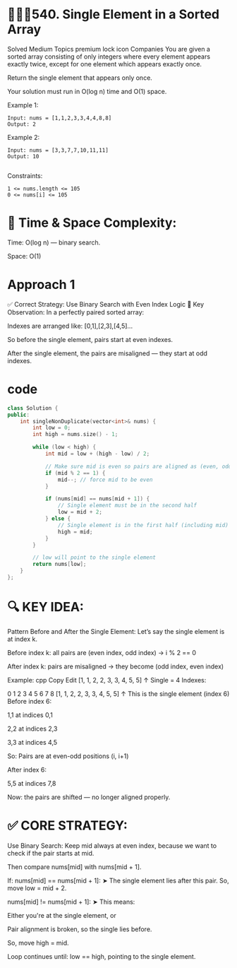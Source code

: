 # 👩🏻‍💻540. Single Element in a Sorted Array
Solved
Medium
Topics
premium lock icon
Companies
You are given a sorted array consisting of only integers where every element appears exactly twice, except for one element which appears exactly once.

Return the single element that appears only once.

Your solution must run in O(log n) time and O(1) space.

 

Example 1:
```
Input: nums = [1,1,2,3,3,4,4,8,8]
Output: 2
```
Example 2:
```
Input: nums = [3,3,7,7,10,11,11]
Output: 10
 
```
Constraints:
```
1 <= nums.length <= 105
0 <= nums[i] <= 105
```
# 📝 Time & Space Complexity:
Time: O(log n) — binary search.

Space: O(1)

# Approach 1
✅ Correct Strategy: Use Binary Search with Even Index Logic
🔑 Key Observation:
In a perfectly paired sorted array:

Indexes are arranged like: [0,1],[2,3],[4,5]...

So before the single element, pairs start at even indexes.

After the single element, the pairs are misaligned — they start at odd indexes.

# code
```c++
class Solution {
public:
    int singleNonDuplicate(vector<int>& nums) {
        int low = 0;
        int high = nums.size() - 1;

        while (low < high) {
            int mid = low + (high - low) / 2;

            // Make sure mid is even so pairs are aligned as (even, odd)
            if (mid % 2 == 1) {
                mid--; // force mid to be even
            }

            if (nums[mid] == nums[mid + 1]) {
                // Single element must be in the second half
                low = mid + 2;
            } else {
                // Single element is in the first half (including mid)
                high = mid;
            }
        }

        // low will point to the single element
        return nums[low];
    }
};
```
# 🔍 KEY IDEA:
Pattern Before and After the Single Element:
Let’s say the single element is at index k.

Before index k: all pairs are (even index, odd index) → i % 2 == 0

After index k: pairs are misaligned → they become (odd index, even index)

Example:
cpp
Copy
Edit
[1, 1, 2, 2, 3, 3, 4, 5, 5]
                   ↑
                 Single = 4
Indexes:

 0  1  2  3  4  5  6  7  8
[1, 1, 2, 2, 3, 3, 4, 5, 5]
                   ↑
               This is the single element (index 6)
Before index 6:

1,1 at indices 0,1

2,2 at indices 2,3

3,3 at indices 4,5

So: Pairs are at even-odd positions (i, i+1)

After index 6:

5,5 at indices 7,8

Now: the pairs are shifted — no longer aligned properly.

# ✅ CORE STRATEGY:
Use Binary Search:
Keep mid always at even index, because we want to check if the pair starts at mid.

Then compare nums[mid] with nums[mid + 1].

If:
nums[mid] == nums[mid + 1]:
➤ The single element lies after this pair. So, move low = mid + 2.

nums[mid] != nums[mid + 1]:
➤ This means:

Either you're at the single element, or

Pair alignment is broken, so the single lies before.

So, move high = mid.

Loop continues until:
low == high, pointing to the single element.